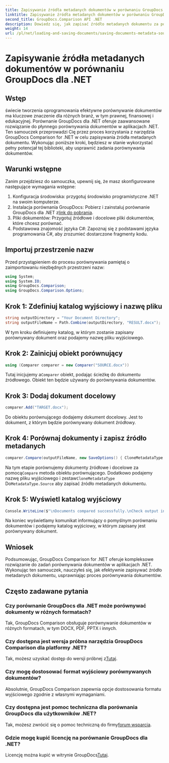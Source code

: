 ```yaml
---
title: Zapisywanie źródła metadanych dokumentów w porównaniu GroupDocs dla .NET
linktitle: Zapisywanie źródła metadanych dokumentów w porównaniu GroupDocs dla .NET
second_title: GroupDocs.Comparison API .NET
description: Dowiedz się, jak zapisać źródło metadanych dokumentu za pomocą porównania GroupDocs dla platformy .NET. Postępuj zgodnie z naszym przewodnikiem krok po kroku, aby bezproblemowo porównać dokumenty w swojej platformie .NET.
weight: 14
url: /pl/net/loading-and-saving-documents/saving-documents-metadata-source/
---
```


# Zapisywanie źródła metadanych dokumentów w porównaniu GroupDocs dla .NET

## Wstęp
świecie tworzenia oprogramowania efektywne porównywanie dokumentów ma kluczowe znaczenie dla różnych branż, w tym prawnej, finansowej i edukacyjnej. Porównanie GroupDocs dla .NET oferuje zaawansowane rozwiązanie do płynnego porównywania dokumentów w aplikacjach .NET. Ten samouczek przeprowadzi Cię przez proces korzystania z narzędzia GroupDocs Comparison for .NET w celu zapisywania źródła metadanych dokumentu. Wykonując poniższe kroki, będziesz w stanie wykorzystać pełny potencjał tej biblioteki, aby usprawnić zadania porównywania dokumentów.
## Warunki wstępne
Zanim przejdziesz do samouczka, upewnij się, że masz skonfigurowane następujące wymagania wstępne:
1. Konfiguracja środowiska: przygotuj środowisko programistyczne .NET na swoim komputerze.
2.  Instalacja porównania GroupDocs: Pobierz i zainstaluj porównanie GroupDocs dla .NET z[link do pobrania](https://releases.groupdocs.com/comparison/net/).
3. Pliki dokumentów: Przygotuj źródłowe i docelowe pliki dokumentów, które chcesz porównać.
4. Podstawowa znajomość języka C#: Zapoznaj się z podstawami języka programowania C#, aby zrozumieć dostarczone fragmenty kodu.

## Importuj przestrzenie nazw
Przed przystąpieniem do procesu porównywania pamiętaj o zaimportowaniu niezbędnych przestrzeni nazw:
```csharp
using System;
using System.IO;
using GroupDocs.Comparison;
using GroupDocs.Comparison.Options;
```

## Krok 1: Zdefiniuj katalog wyjściowy i nazwę pliku
```csharp
string outputDirectory = "Your Document Directory";
string outputFileName = Path.Combine(outputDirectory, "RESULT.docx");
```
W tym kroku definiujemy katalog, w którym zostanie zapisany porównywany dokument oraz podajemy nazwę pliku wyjściowego.
## Krok 2: Zainicjuj obiekt porównujący
```csharp
using (Comparer comparer = new Comparer("SOURCE.docx"))
```
 Tutaj inicjujemy a`Comparer` obiekt, podając ścieżkę do dokumentu źródłowego. Obiekt ten będzie używany do porównywania dokumentów.
## Krok 3: Dodaj dokument docelowy
```csharp
comparer.Add("TARGET.docx");
```
Do obiektu porównującego dodajemy dokument docelowy. Jest to dokument, z którym będzie porównywany dokument źródłowy.
## Krok 4: Porównaj dokumenty i zapisz źródło metadanych
```csharp
comparer.Compare(outputFileName, new SaveOptions() { CloneMetadataType = MetadataType.Source });
```
 Na tym etapie porównujemy dokumenty źródłowe i docelowe za pomocą`Compare` metoda obiektu porównującego. Dodatkowo podajemy nazwę pliku wyjściowego i zestaw`CloneMetadataType` Do`MetadataType.Source` aby zapisać źródło metadanych dokumentu.
## Krok 5: Wyświetl katalog wyjściowy
```csharp
Console.WriteLine($"\nDocuments compared successfully.\nCheck output in {outputDirectory}.");
```
Na koniec wyświetlamy komunikat informujący o pomyślnym porównaniu dokumentów i podajemy katalog wyjściowy, w którym zapisany jest porównywany dokument.

## Wniosek
Podsumowując, GroupDocs Comparison for .NET oferuje kompleksowe rozwiązanie do zadań porównywania dokumentów w aplikacjach .NET. Wykonując ten samouczek, nauczyłeś się, jak efektywnie zapisywać źródło metadanych dokumentu, usprawniając proces porównywania dokumentów.
## Często zadawane pytania
### Czy porównanie GroupDocs dla .NET może porównywać dokumenty w różnych formatach?
Tak, GroupDocs Comparison obsługuje porównywanie dokumentów w różnych formatach, w tym DOCX, PDF, PPTX i innych.
### Czy dostępna jest wersja próbna narzędzia GroupDocs Comparison dla platformy .NET?
 Tak, możesz uzyskać dostęp do wersji próbnej z[Tutaj](https://releases.groupdocs.com/).
### Czy mogę dostosować format wyjściowy porównywanych dokumentów?
Absolutnie, GroupDocs Comparison zapewnia opcje dostosowania formatu wyjściowego zgodnie z własnymi wymaganiami.
### Czy dostępna jest pomoc techniczna dla porównania GroupDocs dla użytkowników .NET?
 Tak, możesz zwrócić się o pomoc techniczną do firmy[forum wsparcia](https://forum.groupdocs.com/c/comparison/12).
### Gdzie mogę kupić licencję na porównanie GroupDocs dla .NET?
 Licencję można kupić w witrynie GroupDocs[Tutaj](https://purchase.groupdocs.com/buy).